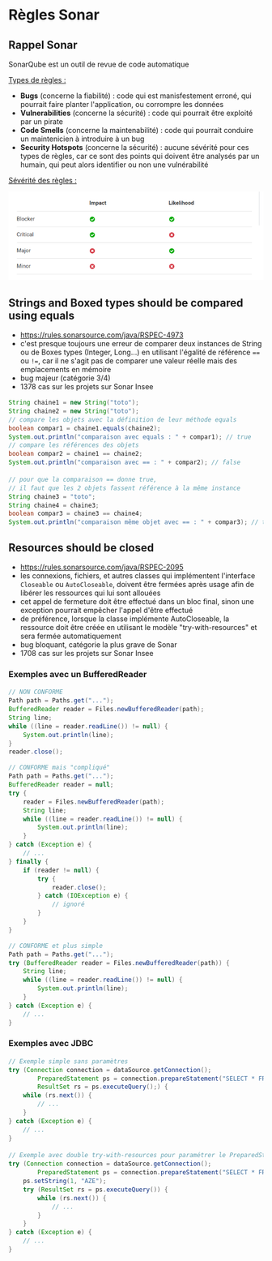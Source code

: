 # Règles Sonar

## Rappel Sonar

SonarQube est un outil de revue de code automatique

<ins>Types de règles :</ins>
- **Bugs** (concerne la fiabilité) : code qui est manisfestement erroné, qui pourrait faire planter l'application, ou corrompre les données
- **Vulnerabilities** (concerne la sécurité) : code qui pourrait être exploité par un pirate
- **Code Smells** (concerne la maintenabilité) : code qui pourrait conduire un maintenicien à introduire à un bug
- **Security Hotspots** (concerne la sécurité) : aucune sévérité pour ces types de règles, car ce sont des points qui doivent être analysés par un humain, qui peut alors identifier ou non une vulnérabilité

<ins>Sévérité des règles :</ins>

![Sévérité des règles](sonar_severity.png)


## Strings and Boxed types should be compared using equals

- https://rules.sonarsource.com/java/RSPEC-4973
- c'est presque toujours une erreur de comparer deux instances de String ou de Boxes types (Integer, Long...) en utilisant l'égalité de référence `==` ou `!=`, car il ne s'agit pas de comparer une valeur réelle mais des emplacements en mémoire
- bug majeur (catégorie 3/4)
- 1378 cas sur les projets sur Sonar Insee

```java		
String chaine1 = new String("toto");
String chaine2 = new String("toto");
// compare les objets avec la définition de leur méthode equals
boolean compar1 = chaine1.equals(chaine2);
System.out.println("comparaison avec equals : " + compar1); // true
// compare les références des objets
boolean compar2 = chaine1 == chaine2;
System.out.println("comparaison avec == : " + compar2); // false

// pour que la comparaison == donne true,
// il faut que les 2 objets fassent référence à la même instance
String chaine3 = "toto";
String chaine4 = chaine3;
boolean compar3 = chaine3 == chaine4;
System.out.println("comparaison même objet avec == : " + compar3); // true
```


## Resources should be closed

- https://rules.sonarsource.com/java/RSPEC-2095
- les connexions, fichiers, et autres classes qui implémentent l'interface `Closeable` ou `AutoCloseable`, doivent être fermées après usage afin de libérer les ressources qui lui sont allouées
- cet appel de fermeture doit être effectué dans un bloc final, sinon une exception pourrait empêcher l'appel d'être effectué
- de préférence, lorsque la classe implémente AutoCloseable, la ressource doit être créée en utilisant le modèle "try-with-resources" et sera fermée automatiquement
- bug bloquant, catégorie la plus grave de Sonar
- 1708 cas sur les projets sur Sonar Insee


### Exemples avec un BufferedReader

```java
// NON CONFORME
Path path = Paths.get("...");
BufferedReader reader = Files.newBufferedReader(path);
String line;
while ((line = reader.readLine()) != null) {
	System.out.println(line);
}
reader.close();
```

```java
// CONFORME mais "compliqué"
Path path = Paths.get("...");
BufferedReader reader = null;
try {
	reader = Files.newBufferedReader(path);
	String line;
	while ((line = reader.readLine()) != null) {
		System.out.println(line);
	}
} catch (Exception e) {
	// ...
} finally {
	if (reader != null) {
		try {
			reader.close();
		} catch (IOException e) {
			// ignoré
		}
	}
}
```

```java
// CONFORME et plus simple
Path path = Paths.get("...");
try (BufferedReader reader = Files.newBufferedReader(path)) {
	String line;
	while ((line = reader.readLine()) != null) {
		System.out.println(line);
	}
} catch (Exception e) {
	// ...
}
```

### Exemples avec JDBC

```java
// Exemple simple sans paramètres
try (Connection connection = dataSource.getConnection();
		PreparedStatement ps = connection.prepareStatement("SELECT * FROM table");
		ResultSet rs = ps.executeQuery();) {
	while (rs.next()) {
		// ...
	}
} catch (Exception e) {
	// ...
}

// Exemple avec double try-with-resources pour paramétrer le PreparedStatement
try (Connection connection = dataSource.getConnection();
		PreparedStatement ps = connection.prepareStatement("SELECT * FROM table WHERE code = ?");) {
	ps.setString(1, "AZE");
	try (ResultSet rs = ps.executeQuery()) {
		while (rs.next()) {
			// ...
		}
	}
} catch (Exception e) {
	// ...
}
```
